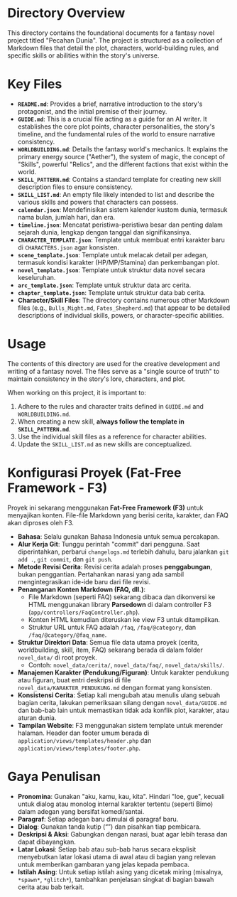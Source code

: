 # Directory Overview

This directory contains the foundational documents for a fantasy novel project titled "Pecahan Dunia". The project is structured as a collection of Markdown files that detail the plot, characters, world-building rules, and specific skills or abilities within the story's universe.

# Key Files

*   **`README.md`**: Provides a brief, narrative introduction to the story's protagonist, and the initial premise of their journey.
*   **`GUIDE.md`**: This is a crucial file acting as a guide for an AI writer. It establishes the core plot points, character personalities, the story's timeline, and the fundamental rules of the world to ensure narrative consistency.
*   **`WORLDBUILDING.md`**: Details the fantasy world's mechanics. It explains the primary energy source ("Aether"), the system of magic, the concept of "Skills", powerful "Relics", and the different factions that exist within the world.
*   **`SKILL_PATTERN.md`**: Contains a standard template for creating new skill description files to ensure consistency.
*   **`SKILL_LIST.md`**: An empty file likely intended to list and describe the various skills and powers that characters can possess.
*   **`calendar.json`**: Mendefinisikan sistem kalender kustom dunia, termasuk nama bulan, jumlah hari, dan era.
*   **`timeline.json`**: Mencatat peristiwa-peristiwa besar dan penting dalam sejarah dunia, lengkap dengan tanggal dan signifikansinya.
*   **`CHARACTER_TEMPLATE.json`**: Template untuk membuat entri karakter baru di `CHARACTERS.json` agar konsisten.
*   **`scene_template.json`**: Template untuk melacak detail per adegan, termasuk kondisi karakter (HP/MP/Stamina) dan perkembangan plot.
*   **`novel_template.json`**: Template untuk struktur data novel secara keseluruhan.
*   **`arc_template.json`**: Template untuk struktur data arc cerita.
*   **`chapter_template.json`**: Template untuk struktur data bab cerita.
*   **Character/Skill Files**: The directory contains numerous other Markdown files (e.g., `Bulls_Might.md`, `Fates_Shepherd.md`) that appear to be detailed descriptions of individual skills, powers, or character-specific abilities.

# Usage

The contents of this directory are used for the creative development and writing of a fantasy novel. The files serve as a "single source of truth" to maintain consistency in the story's lore, characters, and plot.

When working on this project, it is important to:
1.  Adhere to the rules and character traits defined in `GUIDE.md` and `WORLDBUILDING.md`.
2.  When creating a new skill, **always follow the template in `SKILL_PATTERN.md`**.
3.  Use the individual skill files as a reference for character abilities.
4.  Update the `SKILL_LIST.md` as new skills are conceptualized.

# Konfigurasi Proyek (Fat-Free Framework - F3)

Proyek ini sekarang menggunakan **Fat-Free Framework (F3)** untuk menyajikan konten. File-file Markdown yang berisi cerita, karakter, dan FAQ akan diproses oleh F3.

- **Bahasa**: Selalu gunakan Bahasa Indonesia untuk semua percakapan.
- **Alur Kerja Git**: Tunggu perintah "commit" dari pengguna. Saat diperintahkan, perbarui `changelogs.md` terlebih dahulu, baru jalankan `git add .`, `git commit`, dan `git push`.
- **Metode Revisi Cerita**: Revisi cerita adalah proses **penggabungan**, bukan penggantian. Pertahankan narasi yang ada sambil mengintegrasikan ide-ide baru dari file revisi.
- **Penanganan Konten Markdown (FAQ, dll.)**:
    - File Markdown (seperti FAQ) sekarang dibaca dan dikonversi ke HTML menggunakan library **Parsedown** di dalam controller F3 (`app/controllers/FaqController.php`).
    - Konten HTML kemudian diteruskan ke view F3 untuk ditampilkan.
    - Struktur URL untuk FAQ adalah `/faq`, `/faq/@category`, dan `/faq/@category/@faq_name`.
- **Struktur Direktori Data**: Semua file data utama proyek (cerita, worldbuilding, skill, item, FAQ) sekarang berada di dalam folder `novel_data/` di root proyek.
    - Contoh: `novel_data/cerita/`, `novel_data/faq/`, `novel_data/skills/`.
- **Manajemen Karakter (Pendukung/Figuran)**: Untuk karakter pendukung atau figuran, buat entri deskripsi di file `novel_data/KARAKTER_PENDUKUNG.md` dengan format yang konsisten.
- **Konsistensi Cerita**: Setiap kali mengubah atau menulis ulang sebuah bagian cerita, lakukan pemeriksaan silang dengan `novel_data/GUIDE.md` dan bab-bab lain untuk memastikan tidak ada konflik plot, karakter, atau aturan dunia.
- **Tampilan Website**: F3 menggunakan sistem template untuk merender halaman. Header dan footer umum berada di `application/views/templates/header.php` dan `application/views/templates/footer.php`.

# Gaya Penulisan

- **Pronomina**: Gunakan "aku, kamu, kau, kita". Hindari "loe, gue", kecuali untuk dialog atau monolog internal karakter tertentu (seperti Bimo) dalam adegan yang bersifat komedi/santai.
- **Paragraf**: Setiap adegan baru dimulai di paragraf baru.
- **Dialog**: Gunakan tanda kutip (“”) dan pisahkan tiap pembicara.
- **Deskripsi & Aksi**: Gabungkan dengan narasi, buat agar lebih terasa dan dapat dibayangkan.
- **Latar Lokasi**: Setiap bab atau sub-bab harus secara eksplisit menyebutkan latar lokasi utama di awal atau di bagian yang relevan untuk memberikan gambaran yang jelas kepada pembaca.
- **Istilah Asing**: Untuk setiap istilah asing yang dicetak miring (misalnya, `*spawn*`, `*glitch*`), tambahkan penjelasan singkat di bagian bawah cerita atau bab terkait.

